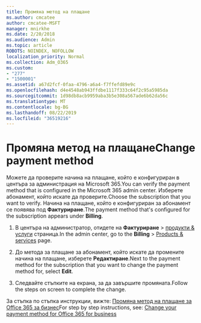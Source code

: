 ```yaml
---
title: Промяна метод на плащане
ms.author: cmcatee
author: cmcatee-MSFT
manager: mnirkhe
ms.date: 2/20/2018
ms.audience: Admin
ms.topic: article
ROBOTS: NOINDEX, NOFOLLOW
localization_priority: Normal
ms.collection: Adm_O365
ms.custom:
- "277"
- "1500001"
ms.assetid: a67d2fcf-0faa-4796-a6a4-f7ffefd89e9c
ms.openlocfilehash: d4e4548ab943ffdbe1117f333c64f2c95a5985da
ms.sourcegitcommit: 1d98db8acb9959aba3b5e308a567ade6b62da56c
ms.translationtype: MT
ms.contentlocale: bg-BG
ms.lasthandoff: 08/22/2019
ms.locfileid: "36519216"
---
```

# <a name="change-payment-method"></a><span data-ttu-id="5e323-102">Промяна метод на плащане</span><span class="sxs-lookup"><span data-stu-id="5e323-102">Change payment method</span></span>

<span data-ttu-id="5e323-103">Можете да проверите начина на плащане, който е конфигуриран в центъра за администрация на Microsoft 365.</span><span class="sxs-lookup"><span data-stu-id="5e323-103">You can verify the payment method that is configured in the Microsoft 365 admin center.</span></span> <span data-ttu-id="5e323-104">Изберете абонамент, който искате да проверите.</span><span class="sxs-lookup"><span data-stu-id="5e323-104">Choose the subscription that you want to verify.</span></span> <span data-ttu-id="5e323-105">Начина на плащане, който е конфигуриран за абонамент се появява под **Фактуриране**.</span><span class="sxs-lookup"><span data-stu-id="5e323-105">The payment method that's configured for the subscription appears under **Billing**.</span></span> 
  
1. <span data-ttu-id="5e323-106">В центъра на администратор, отидете на **Фактуриране** \> [продукти & услуги](https://go.microsoft.com/fwlink/p/?linkid=842054) страница.</span><span class="sxs-lookup"><span data-stu-id="5e323-106">In the admin center, go to the **Billing** \> [Products & services](https://go.microsoft.com/fwlink/p/?linkid=842054) page.</span></span>

2. <span data-ttu-id="5e323-107">До метода за плащане за абонамент, който искате да промените начина на плащане, изберете **Редактиране**.</span><span class="sxs-lookup"><span data-stu-id="5e323-107">Next to the payment method for the subscription that you want to change the payment method for, select **Edit**.</span></span>

3. <span data-ttu-id="5e323-108">Следвайте стъпките на екрана, за да завършите промяната.</span><span class="sxs-lookup"><span data-stu-id="5e323-108">Follow the steps on screen to complete the change.</span></span>

<span data-ttu-id="5e323-109">За стъпка по стъпка инструкции, вижте: [Промяна метод на плащане за Office 365 за бизнес](https://docs.microsoft.com/office365/admin/subscriptions-and-billing/change-payment-method)</span><span class="sxs-lookup"><span data-stu-id="5e323-109">For step by step instructions, see: [Change your payment method for Office 365 for business](https://docs.microsoft.com/office365/admin/subscriptions-and-billing/change-payment-method)</span></span>